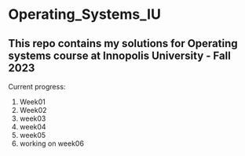 # Operating_Systems_IU
This repo contains my solutions for Operating systems course at Innopolis University - Fall 2023 
---
Current progress:

1. Week01
2. Week02
3. week03
4. week04
5. week05
6. working on week06
   

